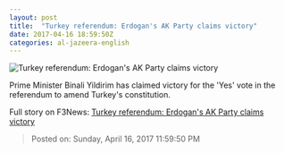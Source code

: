 ```yaml
---
layout: post
title:  "Turkey referendum: Erdogan's AK Party claims victory"
date: 2017-04-16 18:59:50Z
categories: al-jazeera-english
---
```


![Turkey referendum: Erdogan's AK Party claims victory](http://www.aljazeera.com/mritems/Images/2015/11/19/dafe960a95f143e0887a3d704bd7b675_18.jpg)

Prime Minister Binali Yildirim has claimed victory for the 'Yes' vote in the referendum to amend Turkey's constitution.


Full story on F3News: [Turkey referendum: Erdogan's AK Party claims victory](http://www.f3nws.com/n/QsDqtB)

> Posted on: Sunday, April 16, 2017 11:59:50 PM
